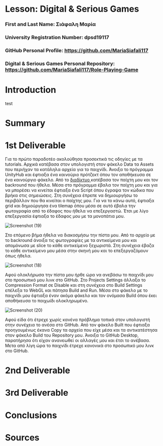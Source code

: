 # Lesson: Digital & Serious Games

### First and Last Name: Σιάφαλη Μαρία
### University Registration Number: dpsd19117
### GitHub Personal Profile: https://github.com/MariaSiafali117
### Digital & Serious Games Personal Repository: https://github.com/MariaSiafali117/Role-Playing-Game

# Introduction

test

# Summary


# 1st Deliverable
Για το πρώτο παραδοτέο ακολούθησα προσεκτικά τις οδηγίες με τα tutorials. Αρχικά κατέβασα στον υπολογιστή στον φάκελο Data τα Assets που περιήχαν τα κατάληλα αρχεία για το παιχνίδι. Άνοιξα το πρόγραμμα UnityHub και έφτιαξα ένα καινούριο πρότζεκτ όπου τον αποθήκευσα σε ένα καινούργιο φάκελο. Από το <a href=https://itch.io/> διαδίκτυο </a>κατέβασα τον παίχτη μου και τον backround που ήθελα. Μέσα στο πρόγραμμα έβαλα τον παίχτη μου και για να μπορέσει να κινείται έφτιαξα ένα Script όπου έγραψα τον κώδικα που βρήκα στις σημειώσεις. Στη συνέχεια έπρεπε να δημιουργήσω το περιβάλλον που θα κινείται ο παίχτης μου. Για να το κάνω αυτό, έφτιαξα grid και δημιούργησα ένα tilemap όπου μέσα σε αυτό  έβαλα την φωτογραφία από το έδαφος που ήθελα να επεξεργαστώ. Έτσι με λίγο επεξεργασία έφτιαξα το έδαφος μου με τα μονoπάτια μου.

![Screenshot (19)](https://user-images.githubusercontent.com/101007425/201383880-88974544-9c60-4789-9ef5-b51158c7ba60.png)


Στο επόμενο βήμα ήθελα να διακοσμήσω την πίστα μου. Από το αρχείο με το backround άνοιξα τις φωτογραφίες με τα αντικείμενα μου και απομόνωσα με slice το κάθε αντικείμενο ξεχωριστά. Στη συνέχεια έβαζα το κάθε αντικείμενο μου μέσα στην σκηνή μου και το επεξεργαζόμουν όπως ήθελα. 

![Screenshot (18)](https://user-images.githubusercontent.com/101007425/201381147-1d4b0261-a79d-442c-a5c7-d877de168b7c.png)

Αφού ολοκλήρωσα την πίστα μου ήρθε ώρα να ανεβάσω το παιχνίδι μου στο προσωπικό μου λινκ στο GitHub. Στο Projects Settings άλλαξα το Compression Format σε Disable και στη συνέχεια στο Build Settings επέλεξα το WebGL και πάτησα Build and Run. Μέσα στο φάκελο με το παιχνίδι μου έφτιαξα έναν ακόμα φάκελο και τον ονόμασα Build όπου έκει αποθήκευσα το παιχωίδι ολοκληρωμένο. 

![Screenshot (20)](https://user-images.githubusercontent.com/101007425/201388981-551100f6-0fe8-421e-92e2-307d30462d31.png)


Αφού είδα ότι έτρεχε χωρίς κανένα πρόβλημα τοπικά στον υπολογιστή στην συνέχεια το ανέσα στο GitHub. Από τον φάκελο Built που έφτιαξα προηγουμένως έκανα Copy τα αρχεία που είχε μέσα και τα αντικατέστησα στον φάκελο Build του Repository μου. Άνοιξα το GitHub Desktop, παρατήρησα ότι είχαν ανανεωθεί οι αλλαγές μου και έτσι το ανέβασα. Μετα από λίγη ώρα το παιχνίδι έτρεχε κανονικά στο προσωπικό μου λινκ στο GitHub.




# 2nd Deliverable


# 3rd Deliverable 


# Conclusions


# Sources
